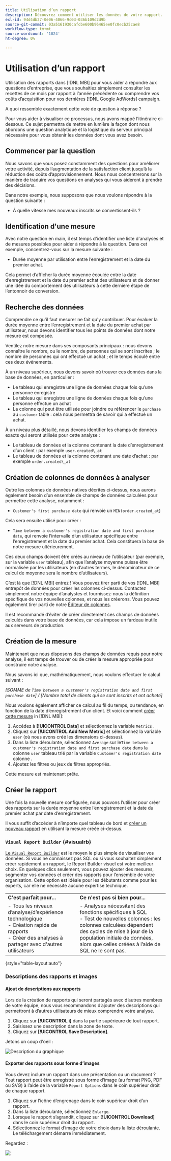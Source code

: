 ```yaml
---
title: Utilisation d’un rapport
description: Découvrez comment utiliser les données de votre rapport.
exl-id: 94d4db27-0e06-4066-9c03-036b109d2d9b
source-git-commit: 03a5161930cafcbe600b96465ee0fc0ecb25cae8
workflow-type: tm+mt
source-wordcount: '1024'
ht-degree: 0%

---
```


# Utilisation d’un rapport

Utilisation des rapports dans [!DNL MBI] pour vous aider à répondre aux questions d’entreprise, que vous souhaitiez simplement consulter les recettes de ce mois par rapport à l’année précédente ou comprendre vos coûts d’acquisition pour vos dernières [!DNL Google AdWords] campaign.

A quoi ressemble exactement cette voie de question à réponse ?

Pour vous aider à visualiser ce processus, nous avons mappé l’itinéraire ci-dessous. Ce sujet permettra de mettre en lumière la façon dont nous abordons une question analytique et la logistique du serveur principal nécessaire pour vous obtenir les données dont vous avez besoin.

## Commencer par la question

Nous savons que vous posez constamment des questions pour améliorer votre activité, depuis l’augmentation de la satisfaction client jusqu’à la réduction des coûts d’approvisionnement. Nous nous concentrerons sur la manière de traduire vos questions en analyses qui vous aideront à prendre des décisions.

Dans notre exemple, nous supposons que nous voulons répondre à la question suivante :

* À quelle vitesse mes nouveaux inscrits se convertissent-ils ?

## Identification d&#39;une mesure

Avec notre question en main, il est temps d&#39;identifier une liste d&#39;analyses et de mesures possibles pour aider à répondre à la question. Dans cet exemple, concentrez-vous sur la mesure suivante :

* Durée moyenne par utilisation entre l’enregistrement et la date du premier achat.

Cela permet d’afficher la durée moyenne écoulée entre la date d’enregistrement et la date du premier achat des utilisateurs et de donner une idée du comportement des utilisateurs à cette dernière étape de l’entonnoir de conversion.

## Recherche des données

Comprendre ce qu&#39;il faut mesurer ne fait qu&#39;y contribuer. Pour évaluer la durée moyenne entre l’enregistrement et la date du premier achat par utilisateur, nous devons identifier tous les points de données dont notre mesure est composée.

Ventilez notre mesure dans ses composants principaux : nous devons connaître le nombre, ou le nombre, de personnes qui se sont inscrites ; le nombre de personnes qui ont effectué un achat ; et le temps écoulé entre ces deux événements.

À un niveau supérieur, nous devons savoir où trouver ces données dans la base de données, en particulier :

* Le tableau qui enregistre une ligne de données chaque fois qu’une personne enregistre
* Le tableau qui enregistre une ligne de données chaque fois qu’une personne effectue un achat
* La colonne qui peut être utilisée pour joindre ou référencer le `purchase` au `customer` table : cela nous permettra de savoir qui a effectué un achat.

À un niveau plus détaillé, nous devons identifier les champs de données exacts qui seront utilisés pour cette analyse :

* Le tableau de données et la colonne contenant la date d’enregistrement d’un client : par exemple `user.created\_at`
* Le tableau de données et la colonne contenant une date d’achat : par exemple `order.created\_at`

## Création de colonnes de données à analyser

Outre les colonnes de données natives décrites ci-dessus, nous aurons également besoin d’un ensemble de champs de données calculées pour permettre cette analyse, notamment :

* `Customer's first purchase date` qui renvoie un `MIN(order.created_at`)

Cela sera ensuite utilisé pour créer :

* `Time between a customer's registration date and first purchase date`, qui renvoie l’intervalle d’un utilisateur spécifique entre l’enregistrement et la date du premier achat. Cela constituera la base de notre mesure ultérieurement.

Ces deux champs doivent être créés au niveau de l’utilisateur (par exemple, sur la variable `user` tableau), afin que l’analyse moyenne puisse être normalisée par les utilisateurs (en d’autres termes, le dénominateur de ce calcul de moyenne sera le nombre d’utilisateurs).

C’est là que [!DNL MBI] entrez ! Vous pouvez tirer parti de vos [!DNL MBI] entrepôt de données pour créer les colonnes ci-dessus. Contactez simplement notre équipe d’analystes et fournissez-nous la définition spécifique de vos nouvelles colonnes, et nous les créerons. Vous pouvez également tirer parti de notre [Éditeur de colonnes](../../data-analyst/data-warehouse-mgr/creating-calculated-columns.md).

Il est recommandé d’éviter de créer directement ces champs de données calculés dans votre base de données, car cela impose un fardeau inutile aux serveurs de production.

## Création de la mesure

Maintenant que nous disposons des champs de données requis pour notre analyse, il est temps de trouver ou de créer la mesure appropriée pour construire notre analyse.

Nous savons ici que, mathématiquement, nous voulons effectuer le calcul suivant :


_[SOMME de `Time between a customer's registration date and first purchase date`] / [Nombre total de clients qui se sont inscrits et ont acheté]_

Nous voulons également afficher ce calcul au fil du temps, ou tendance, en fonction de la date d’enregistrement d’un client. Et voici comment [créer cette mesure](../../data-user/reports/ess-manage-data-metrics.md) in [!DNL MBI]:

1. Accédez à **[!UICONTROL Data]** et sélectionnez la variable `Metrics` .
1. Cliquez sur **[!UICONTROL Add New Metric]** et sélectionnez la variable `user` (où nous avons créé les dimensions ci-dessus).
1. Dans la liste déroulante, sélectionnez `Average` sur le`Time between a customer's registration date and first purchase date` dans la colonne `user` tableau trié par la variable `Customer's registration date`  colonne .
1. Ajoutez les filtres ou jeux de filtres appropriés.

Cette mesure est maintenant prête.

## Créer le rapport

Une fois la nouvelle mesure configurée, nous pouvons l’utiliser pour créer des rapports sur la durée moyenne entre l’enregistrement et la date du premier achat par date d’enregistrement.

Il vous suffit d’accéder à n’importe quel tableau de bord et [créer un nouveau rapport](../../data-user/reports/ess-manage-data-metrics.md) en utilisant la mesure créée ci-dessus.

### `Visual Report Builder` {#visualrb}

[Le `Visual Report Builder`](../../data-user/reports/ess-rpt-build-visual.md) est le moyen le plus simple de visualiser vos données. Si vous ne connaissez pas SQL ou si vous souhaitez simplement créer rapidement un rapport, le Report Builder visuel est votre meilleur choix. En quelques clics seulement, vous pouvez ajouter des mesures, segmenter vos données et créer des rapports pour l’ensemble de votre organisation. Cette option est idéale pour les débutants comme pour les experts, car elle ne nécessite aucune expertise technique.

|  |  |
|--- |--- |
| **C&#39;est parfait pour...** | **Ce n&#39;est pas si bien pour...** |
| - Tous les niveaux d’analyse/d’expérience technologique<br>- Création rapide de rapports<br>- Créer des analyses à partager avec d&#39;autres utilisateurs | - Analyses nécessitant des fonctions spécifiques à SQL<br>- Test de nouvelles colonnes : les colonnes calculées dépendent des cycles de mise à jour de la population initiale de données, alors que celles créées à l’aide de SQL ne le sont pas. |

{style=&quot;table-layout:auto&quot;}

### Descriptions des rapports et images

#### Ajout de descriptions aux rapports

Lors de la création de rapports qui seront partagés avec d’autres membres de votre équipe, nous vous recommandons d’ajouter des descriptions qui permettront à d’autres utilisateurs de mieux comprendre votre analyse.

1. Cliquez sur **[!UICONTROL i]** dans la partie supérieure de tout rapport.
1. Saisissez une description dans la zone de texte.
1. Cliquez sur **[!UICONTROL Save Description]**.

Jetons un coup d&#39;oeil :

![Description du graphique](../../assets/Chart_Description.gif)

#### Exporter des rapports sous forme d’images

Vous devez inclure un rapport dans une présentation ou un document ? Tout rapport peut être enregistré sous forme d’image (au format PNG, PDF ou SVG) à l’aide de la variable `Report Options` dans le coin supérieur droit de chaque rapport.

1. Cliquez sur l’icône d’engrenage dans le coin supérieur droit d’un rapport.
1. Dans la liste déroulante, sélectionnez `Enlarge`.
1. Lorsque le rapport s’agrandit, cliquez sur **[!UICONTROL Download]** dans le coin supérieur droit du rapport.
1. Sélectionnez le format d’image de votre choix dans la liste déroulante. Le téléchargement démarre immédiatement.

Regardez :

![](../../assets/exp-rep-as-image.gif)
